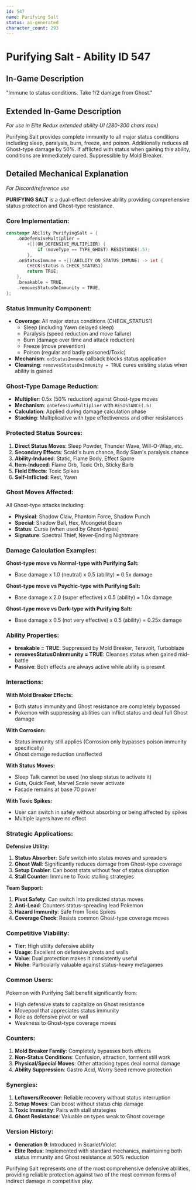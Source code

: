 ```yaml
---
id: 547
name: Purifying Salt
status: ai-generated
character_count: 293
---
```


# Purifying Salt - Ability ID 547

## In-Game Description
"Immune to status conditions. Take 1/2 damage from Ghost."

## Extended In-Game Description
*For use in Elite Redux extended ability UI (280-300 chars max)*

Purifying Salt provides complete immunity to all major status conditions including sleep, paralysis, burn, freeze, and poison. Additionally reduces all Ghost-type damage by 50%. If afflicted with status when gaining this ability, conditions are immediately cured. Suppressible by Mold Breaker.

## Detailed Mechanical Explanation
*For Discord/reference use*

**PURIFYING SALT** is a dual-effect defensive ability providing comprehensive status protection and Ghost-type resistance.

### Core Implementation:
```cpp
constexpr Ability PurifyingSalt = {
    .onDefensiveMultiplier =
        +[](ON_DEFENSIVE_MULTIPLIER) {
            if (moveType == TYPE_GHOST) RESISTANCE(.5);
        },
    .onStatusImmune = +[](ABILITY_ON_STATUS_IMMUNE) -> int {
        CHECK(status & CHECK_STATUS1)
        return TRUE;
    },
    .breakable = TRUE,
    .removesStatusOnImmunity = TRUE,
};
```

### Status Immunity Component:
- **Coverage**: All major status conditions (CHECK_STATUS1)
  - Sleep (including Yawn delayed sleep)
  - Paralysis (speed reduction and move failure)
  - Burn (damage over time and attack reduction)
  - Freeze (move prevention)
  - Poison (regular and badly poisoned/Toxic)
- **Mechanism**: `onStatusImmune` callback blocks status application
- **Cleansing**: `removesStatusOnImmunity = TRUE` cures existing status when ability is gained

### Ghost-Type Damage Reduction:
- **Multiplier**: 0.5x (50% reduction) against Ghost-type moves
- **Mechanism**: `onDefensiveMultiplier` with `RESISTANCE(.5)`
- **Calculation**: Applied during damage calculation phase
- **Stacking**: Multiplicative with type effectiveness and other resistances

### Protected Status Sources:
1. **Direct Status Moves**: Sleep Powder, Thunder Wave, Will-O-Wisp, etc.
2. **Secondary Effects**: Scald's burn chance, Body Slam's paralysis chance
3. **Ability-Induced**: Static, Flame Body, Effect Spore
4. **Item-Induced**: Flame Orb, Toxic Orb, Sticky Barb
5. **Field Effects**: Toxic Spikes
6. **Self-Inflicted**: Rest, Yawn

### Ghost Moves Affected:
All Ghost-type attacks including:
- **Physical**: Shadow Claw, Phantom Force, Shadow Punch
- **Special**: Shadow Ball, Hex, Moongeist Beam
- **Status**: Curse (when used by Ghost-types)
- **Signature**: Spectral Thief, Never-Ending Nightmare

### Damage Calculation Examples:
**Ghost-type move vs Normal-type with Purifying Salt:**
- Base damage x 1.0 (neutral) x 0.5 (ability) = 0.5x damage

**Ghost-type move vs Psychic-type with Purifying Salt:**
- Base damage x 2.0 (super effective) x 0.5 (ability) = 1.0x damage

**Ghost-type move vs Dark-type with Purifying Salt:**
- Base damage x 0.5 (not very effective) x 0.5 (ability) = 0.25x damage

### Ability Properties:
- **breakable = TRUE**: Suppressed by Mold Breaker, Teravolt, Turboblaze
- **removesStatusOnImmunity = TRUE**: Cleanses status when gained mid-battle
- **Passive**: Both effects are always active while ability is present

### Interactions:

**With Mold Breaker Effects:**
- Both status immunity and Ghost resistance are completely bypassed
- Pokemon with suppressing abilities can inflict status and deal full Ghost damage

**With Corrosion:**
- Status immunity still applies (Corrosion only bypasses poison immunity specifically)
- Ghost damage reduction unaffected

**With Status Moves:**
- Sleep Talk cannot be used (no sleep status to activate it)
- Guts, Quick Feet, Marvel Scale never activate
- Facade remains at base 70 power

**With Toxic Spikes:**
- User can switch in safely without absorbing or being affected by spikes
- Multiple layers have no effect

### Strategic Applications:

**Defensive Utility:**
1. **Status Absorber**: Safe switch into status moves and spreaders
2. **Ghost Wall**: Significantly reduces damage from Ghost-type coverage
3. **Setup Enabler**: Can boost stats without fear of status disruption
4. **Stall Counter**: Immune to Toxic stalling strategies

**Team Support:**
1. **Pivot Safety**: Can switch into predicted status moves
2. **Anti-Lead**: Counters status-spreading lead Pokemon
3. **Hazard Immunity**: Safe from Toxic Spikes
4. **Coverage Check**: Resists common Ghost-type coverage moves

### Competitive Viability:
- **Tier**: High utility defensive ability
- **Usage**: Excellent on defensive pivots and walls
- **Value**: Dual protection makes it consistently useful
- **Niche**: Particularly valuable against status-heavy metagames

### Common Users:
Pokemon with Purifying Salt benefit significantly from:
- High defensive stats to capitalize on Ghost resistance
- Movepool that appreciates status immunity
- Role as defensive pivot or wall
- Weakness to Ghost-type coverage moves

### Counters:
1. **Mold Breaker Family**: Completely bypasses both effects
2. **Non-Status Conditions**: Confusion, attraction, torment still work
3. **Physical/Special Moves**: Other attacking types deal normal damage
4. **Ability Suppression**: Gastro Acid, Worry Seed remove protection

### Synergies:
1. **Leftovers/Recover**: Reliable recovery without status interruption
2. **Setup Moves**: Can boost without status chip damage
3. **Toxic Immunity**: Pairs with stall strategies
4. **Ghost Resistance**: Valuable on types weak to Ghost coverage

### Version History:
- **Generation 9**: Introduced in Scarlet/Violet
- **Elite Redux**: Implemented with standard mechanics, maintaining both status immunity and Ghost resistance at 50% reduction

Purifying Salt represents one of the most comprehensive defensive abilities, providing reliable protection against two of the most common forms of indirect damage in competitive play.